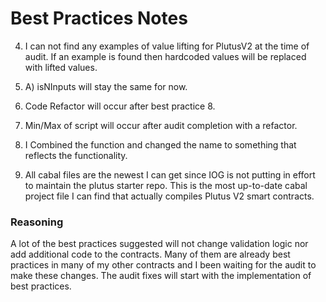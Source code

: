 # Best Practices Notes

4. I can not find any examples of value lifting for PlutusV2 at the time of audit. If an example is found then hardcoded values will be replaced with lifted values.

6. A) isNInputs will stay the same for now.

7. Code Refactor will occur after best practice 8.

8. Min/Max of script will occur after audit completion with a refactor.

10. I Combined the function and changed the name to something that reflects the functionality.

12. All cabal files are the newest I can get since IOG is not putting in effort to maintain the plutus starter repo. This is the most up-to-date cabal project file I can find that actually compiles Plutus V2 smart contracts.

### Reasoning

A lot of the best practices suggested will not change validation logic nor add additional code to the contracts. Many of them are already best practices in many of my other contracts and I been waiting for the audit to make these changes. The audit fixes will start with the implementation of best practices.